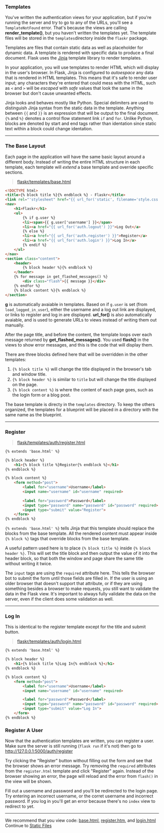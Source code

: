 ### Templates

You've written the authentication views for your application, but if you're running the server and try to go to any of the URLs, you'll see a `TemplateNotFound` error. That's because the views are calling **render_template()**, but you haven't written the templates yet. The template files will be stored in the `templates`directory inside the `flaskr` package. 

Templates are files that contain static data as well as placeholder for dynamic data. A template is rendered with specific data to produce a final document. Flask uses the [Jinja](https://jinja.palletsprojects.com/en/3.1.x/) template library to render templates.

In your application, you will use templates to render HTML which will display in the user's browser. In Flask, Jinja is configured to _autoespace_ any data that is rendered in HTML templates. This means that it's safe to render user input; any characters they're entered that could mess with the HTML, such as `<` and `>` will be _escaped_ with _safe_ values that look the same in the browser but don't cause unwanted effects.

Jinja looks and behaves mostly like Python. Special delimiters are used to distinguish Jinja syntax from the static data in the template. Anything between `{{` and `}}` is an expression that will be output to the final document. `{%` and `%}` denotes a control flow statement link `if` and `for`. Unlike Python, blocks are denoted by start and end tags rather than identation since static text within a block could change identation.

----
### The Base Layout

Each page in the application will have the same basic layout around a different body. Instead of writing the entire HTML structure in each template, each template will _extend_ a base template and override specific sections.

> [flaskr/templates/base.html](https://github.com/romuro-pauliv/Introduction-to-Flask/blob/main/flask-tutorial/flaskr/templates/base.html)

```Html
<!DOCTYPE html>
<title>{% block title %}{% endblock %} - Flaskr</title>
<link rel="'stylesheet" href="{{ url_for('static', filename='style.css') }}">
<nav>
    <h1>Flaskr</h1>
    <ul>
        {% if g.user %}
        <li><span>{{ g.user['username'] }}</span>
        <li><a href="{{ url_for('auth.logout') }}">Log Out</a>
        {% else %}
        <li><a href="{{ url_for('auth.register') }}">Register</a>
        <li><a href="{{ url_for('auth.login') }}">Log In</a>
        {% endif %}
    </ul>
</nav>
<section class="content">
    <header>
        {% block header %}{% endblock %}
    </header>
    {% for message in get_flashed_messages() %}
        <div class="flash">{{ message }}</div>
    {% endfor %}
    {% block content %}{% endblock %}
</section>
```

**g** is automatically avaiable in templates. Based on if `g.user` is set (from `load_logged_in_user`), either the username and a log out link are displayed, or links to register and log in are displayed.
**url_for()** is also automatically avaiable, and is used to generate URLs to views instead of writing them out manually.

After the page title, and before the content, the template loops over each message returned by **get_flashed_messages()**. You used **flash()** in the views to show error messages, and this is the code that will display them.

There are three blocks defined here that will be overridden in the other templates:

1. `{% block title %}` will change the title displayed in the browser's tab and window title.
2. `{% block header %}` is similar to `title` but will change the title displayed on the page.
3. `{% block content %}` is where the content of each page goes, such as the login form or a blog post.

The base template is directy in the `templates` directory. To keep the others organized, the templates for a blueprint will be placed in a directory with the same name as the blueprint.

----

### Register

> [flask/templates/auth/register.html](https://github.com/romuro-pauliv/Introduction-to-Flask/blob/main/flask-tutorial/flaskr/templates/auth/register.html)
```Html
{% extends 'base.html' %}

{% block header %}
    <h1>{% block title %}Register{% endblock %}</h1>
{% endblock %}

{% block content %}
    <form method="post">
        <label for="username">Username</label>
        <input name="username" id="username" required>
        
        <label for="password">Password</label>
        <input type="password" name="password" id="password" required>
        <input type="submit" value="Register">
    </form>
{% endblock %}
```

`{% extends 'base.html' %}` tells Jinja that this template should replace the blocks from the base template. All the rendered content must appear inside `{% block %}` tags that override blocks from the base template.

A useful pattern used here is to place `{% block title %}` inside `{% block header %}`. This will set the title block and then output the value of it into the header block, so that both the window and page share the same title without writing it twice.

The `input` tags are using the `required` attribute here. This tells the browser bot to submit the form until those fields are filled in. If the user is using an older browser that doesn't support that attribute, or if they are using something besides a browser to make requests, you still want to validate the data in the Flask view. It's important to always fully validate the data on the server, even if the client does some validation as well.

----

### Log In

This is identical to the register template except for the title and submit button.

> [flaskr/templates/auth/login.html](https://github.com/romuro-pauliv/Introduction-to-Flask/blob/main/flask-tutorial/flaskr/templates/auth/login.html)
```Html
{% extends 'base.html' %}

{% block header %}
    <h1>{% block title %}Log In{% endblock %}</h1>
{% endblock %}

{% block content %}
    <form method="post">
        <label for="username">Username</label>
        <input name="username" id="username" required>

        <label for="password">Password</label>
        <input type="password" name="password" id="password" required>
        <input type="submit" value="Log In">
    </form>
{% endblock %}
```

### Register A User

Now that the authentication templates are written, you can register a user. Make sure the server is still running (`flask run` if it's not) then go to http://127.0.0.1:5000/auth/register

Try clicking the "Register" button without filling out the form and see that the browser shows an error message. Try removing the `required` attributes from the `register.html` template and click "Register" again. Instead of the browser showing an error, the page will reload and the error from `flash()` in the view will be shown.

Fill out a username and password and you'll be redirected to the login page. Try entering an incorrect username, or the corret username and incorrect password. If you log in you'll get an error because there's no `index` view to redirect to yet.

----

We recommend that you view code: [base.html](https://github.com/romuro-pauliv/Introduction-to-Flask/blob/main/flask-tutorial/flaskr/templates/base.html), [register.htm](https://github.com/romuro-pauliv/Introduction-to-Flask/blob/main/flask-tutorial/flaskr/templates/auth/register.html), and [login.html](https://github.com/romuro-pauliv/Introduction-to-Flask/blob/main/flask-tutorial/flaskr/templates/auth/login.html)
Continue to [Static Files](https://github.com/romuro-pauliv/Introduction-to-Flask/blob/main/flask-tutorial/flaskr/md/static.md)
